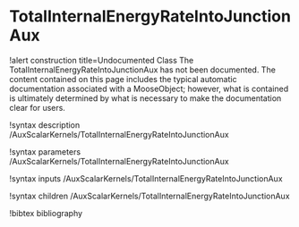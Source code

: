 <!-- MOOSE Documentation Stub: Remove this when content is added. -->

# TotalInternalEnergyRateIntoJunctionAux

!alert construction title=Undocumented Class
The TotalInternalEnergyRateIntoJunctionAux has not been documented. The content contained on this page includes the
typical automatic documentation associated with a MooseObject; however, what is contained is
ultimately determined by what is necessary to make the documentation clear for users.

!syntax description /AuxScalarKernels/TotalInternalEnergyRateIntoJunctionAux

!syntax parameters /AuxScalarKernels/TotalInternalEnergyRateIntoJunctionAux

!syntax inputs /AuxScalarKernels/TotalInternalEnergyRateIntoJunctionAux

!syntax children /AuxScalarKernels/TotalInternalEnergyRateIntoJunctionAux

!bibtex bibliography
